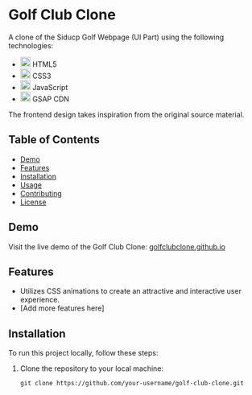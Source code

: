 # Golf Club Clone

A clone of the Siducp Golf Webpage (UI Part) using the following technologies:

- <img src="https://www.w3.org/html/logo/downloads/HTML5_Logo_512.png" alt="HTML5 Logo" width="20"> HTML5
- <img src="https://www.bing.com/images/search?view=detailV2&ccid=b84LJufE&id=120F97FE802F6C6073F9777C5282BF099C82BB6A&thid=OIP.b84LJufExcg3D_xTcbF6DgHaE8&mediaurl=https%3a%2f%2fwallpapercave.com%2fwp%2fwp2742472.jpg&exph=1200&expw=1799&q=css+images&simid=608036746838357938&FORM=IRPRST&ck=34E32A65F7FFDA15A32A867A2A23E640&selectedIndex=0" alt="CSS3 Logo" width="20"> CSS3
- <img src="https://upload.wikimedia.org/wikipedia/commons/6/6a/JavaScript-logo.png" alt="JavaScript Logo" width="20"> JavaScript
- <img src="https://www.bing.com/images/search?view=detailV2&ccid=S2qKh6H%2f&id=EBE6C717AF37FAC3AAFCA127C8CE07099374462E&thid=OIP.S2qKh6H_RoKAS_D0JLVaCgHaDf&mediaurl=https%3a%2f%2flyrasoft.s3.amazonaws.com%2fsimular%2fimages%2fshare%2f2b44928ae11fb9384c4cf38708677c48.jpg%3f5f7c1ebbdd588&exph=400&expw=850&q=gsap+cdn+logo&simid=607987925979905146&FORM=IRPRST&ck=C51CD474AB3C83090A15E5543FBCD2C4&selectedIndex=1" alt="GSAP Logo" width="20"> GSAP CDN

The frontend design takes inspiration from the original source material.

## Table of Contents
- [Demo](#demo)
- [Features](#features)
- [Installation](#installation)
- [Usage](#usage)
- [Contributing](#contributing)
- [License](#license)

## Demo

Visit the live demo of the Golf Club Clone: [golfclubclone.github.io](https://golfclubclone.github.io)

## Features

- Utilizes CSS animations to create an attractive and interactive user experience.
- [Add more features here]

## Installation

To run this project locally, follow these steps:

1. Clone the repository to your local machine:
   ```shell
   git clone https://github.com/your-username/golf-club-clone.git

